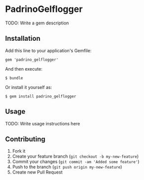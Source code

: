 # PadrinoGelflogger

TODO: Write a gem description

## Installation

Add this line to your application's Gemfile:

    gem 'padrino_gelflogger'

And then execute:

    $ bundle

Or install it yourself as:

    $ gem install padrino_gelflogger

## Usage

TODO: Write usage instructions here

## Contributing

1. Fork it
2. Create your feature branch (`git checkout -b my-new-feature`)
3. Commit your changes (`git commit -am 'Added some feature'`)
4. Push to the branch (`git push origin my-new-feature`)
5. Create new Pull Request
